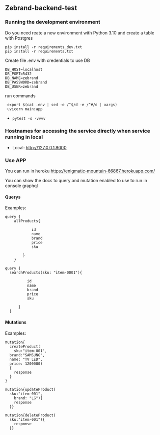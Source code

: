 ## Zebrand-backend-test

### Running the development environment
Do you need reate a new environment with Python 3.10 and create a table with Postgres

```
pip install -r requirements_dev.txt
pip install -r requirements.txt
```

Create file .env with credentials to use DB

```
DB_HOST=localhost
DB_PORT=5432
DB_NAME=zebrand
DB_PASSWORD=zebrand
DB_USER=zebrand
```

run commands 

```
 export $(cat .env | sed -e /^$/d -e /^#/d | xargs)
 uvicorn main:app
```

* `pytest -s -vvvv`


### Hostnames for accessing the service directly when service running in local

* Local: http://127.0.0.1:8000


### Use APP

You can run in heroku https://enigmatic-mountain-66867.herokuapp.com/

You can show the docs to query and mutation enabled to use to run in console graphql

#### Querys

Examples: 
```
query {
    allProducts{

            id
            name
            brand
            price
            sku

        }
    }
```
```
query {
  searchProducts(sku: "item-0001"){

          id
          name
          brand
          price
          sku

      }
  }
  ```

#### Mutations

Examples: 

```
mutation{
  createProduct(
    sku:"item-001",
  brand:"SAMSUNG",
  name: "TV LED",
  price: 1200000)  
  {
    response
  }
}
```
```
mutation{updateProduct(
  sku:"item-001",
	brand: "LG"){
    response
  }}
  ```
```
mutation{deleteProduct(
  sku:"item-001"){
    response
  }}
  ```

